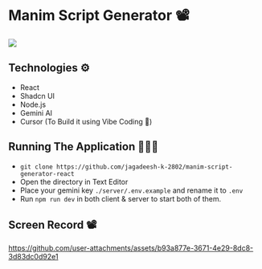 # Manim Script Generator 📽️

<img src="https://github.com/user-attachments/assets/2f76b6c6-122b-4dcc-894b-8a6da8729469" />

## Technologies ⚙️

- React
- Shadcn UI
- Node.js
- Gemini AI
- Cursor (To Build it using Vibe Coding 💫)

## Running The Application 🧑🏻‍💻

- `git clone https://github.com/jagadeesh-k-2802/manim-script-generator-react`
- Open the directory in Text Editor 
- Place your gemini key `./server/.env.example` and rename it to `.env`
- Run `npm run dev` in both client & server to start both of them.

## Screen Record 📽️

https://github.com/user-attachments/assets/b93a877e-3671-4e29-8dc8-3d83dc0d92e1
